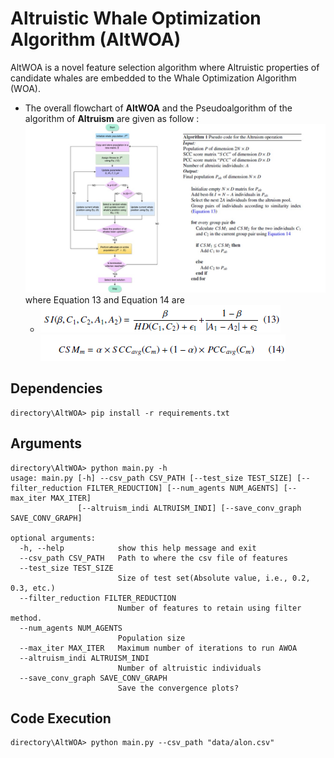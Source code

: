 # Altruistic Whale Optimization Algorithm (AltWOA)
AltWOA is a novel feature selection algorithm where Altruistic properties of candidate whales are embedded to the Whale Optimization Algorithm (WOA). 
- The overall flowchart of **AltWOA** and the Pseudoalgorithm of the algorithm of **Altruism** are given as follow :  ![AltWOA](https://github.com/Rohit-Kundu/AltWOA/blob/main/Pictures/Slide1.JPG) where Equation 13 and Equation 14 are
    -  ![Eq13](https://github.com/Rohit-Kundu/AltWOA/blob/main/Pictures/Screenshot%20(61)%20eq13.png) ![Eq14](https://github.com/Rohit-Kundu/AltWOA/blob/main/Pictures/Screenshot%20(62)%20eq14.png) 

## Dependencies 
    directory\AltWOA> pip install -r requirements.txt
## Arguments
    directory\AltWOA> python main.py -h
    usage: main.py [-h] --csv_path CSV_PATH [--test_size TEST_SIZE] [--filter_reduction FILTER_REDUCTION] [--num_agents NUM_AGENTS] [--max_iter MAX_ITER]
                   [--altruism_indi ALTRUISM_INDI] [--save_conv_graph SAVE_CONV_GRAPH]

    optional arguments:
      -h, --help            show this help message and exit
      --csv_path CSV_PATH   Path to where the csv file of features
      --test_size TEST_SIZE
                            Size of test set(Absolute value, i.e., 0.2, 0.3, etc.)
      --filter_reduction FILTER_REDUCTION
                            Number of features to retain using filter method.
      --num_agents NUM_AGENTS
                            Population size
      --max_iter MAX_ITER   Maximum number of iterations to run AWOA
      --altruism_indi ALTRUISM_INDI
                            Number of altruistic individuals
      --save_conv_graph SAVE_CONV_GRAPH
                            Save the convergence plots?
## Code Execution
    directory\AltWOA> python main.py --csv_path "data/alon.csv"
